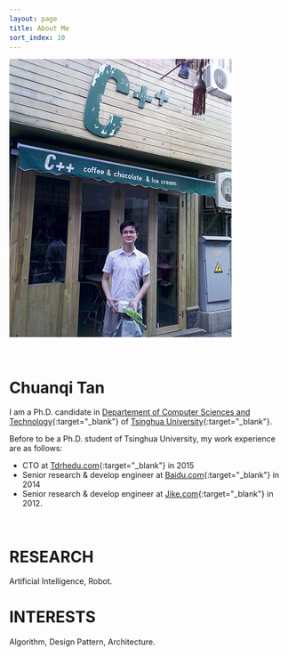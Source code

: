 ```yaml
---
layout: page
title: About Me
sort_index: 10
---
```



![avatar](images/avatar.jpg)

<br/>

Chuanqi Tan
===========

I am a Ph.D. candidate in [Departement of Computer Sciences and Technology](http://www.cs.tsinghua.edu.cn/publish/cs/index.html){:target="_blank"} of [Tsinghua University](http://www.tsinghua.edu.cn){:target="_blank"}.

Before to be a Ph.D. student of Tsinghua University, my work experience are as follows:

* CTO at [Tdrhedu.com](http://www.tdrhedu.com){:target="_blank"} in 2015
* Senior research & develop engineer at [Baidu.com](http://www.baidu.com){:target="_blank"} in 2014
* Senior research & develop engineer at [Jike.com](http://www.jike.com){:target="_blank"} in 2012.


<br/>

RESEARCH
===========

Artificial Intelligence, Robot.

INTERESTS
===========

Algorithm, Design Pattern, Architecture.
